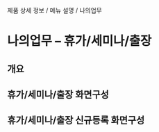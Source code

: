 <!--breadcrumb:제품 상세 정보 / 메뉴 설명 / 나의업무--><span class="md-breadcrumb">제품 상세 정보 / 메뉴 설명 / 나의업무</span>
# 나의업무 – 휴가/세미나/출장
<!--5th-h2-toc-->
## 개요

## 휴가/세미나/출장 화면구성

## 휴가/세미나/출장 신규등록 화면구성

